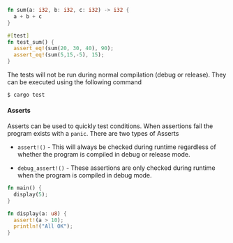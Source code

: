 ```rust
fn sum(a: i32, b: i32, c: i32) -> i32 {
  a + b + c
}

#[test]
fn test_sum() {
  assert_eq!(sum(20, 30, 40), 90);
  assert_eq!(sum(5,15,-5), 15);
}
```

The tests will not be run during normal compilation (debug or release). They can be executed using the following command

```bash
$ cargo test
```

#### Asserts
Asserts can be used to quickly test conditions. When assertions fail the program exists with a `panic`. There are two types of Asserts

- `assert!()` - This will always be checked during runtime regardless of whether the program is compiled in debug or release mode.

- `debug_assert!()` - These assertions are only checked during runtime when the program is compiled in debug mode.

```rust
fn main() {
  display(5);
}

fn display(a: u8) {
  assert!(a > 10);
  println!("All OK");
}
```